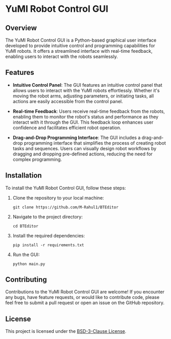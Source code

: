 # YuMI Robot Control GUI

## Overview

The YuMI Robot Control GUI is a Python-based graphical user interface developed to provide intuitive control and programming capabilities for YuMI robots. It offers a streamlined interface with real-time feedback, enabling users to interact with the robots seamlessly.

## Features

- **Intuitive Control Panel**: The GUI features an intuitive control panel that allows users to interact with the YuMI robots effortlessly. Whether it's moving the robot arms, adjusting parameters, or initiating tasks, all actions are easily accessible from the control panel.

- **Real-time Feedback**: Users receive real-time feedback from the robots, enabling them to monitor the robot's status and performance as they interact with it through the GUI. This feedback loop enhances user confidence and facilitates efficient robot operation.

- **Drag-and-Drop Programming Interface**: The GUI includes a drag-and-drop programming interface that simplifies the process of creating robot tasks and sequences. Users can visually design robot workflows by dragging and dropping pre-defined actions, reducing the need for complex programming.

## Installation

To install the YuMI Robot Control GUI, follow these steps:

1. Clone the repository to your local machine:

    ```
    git clone https://github.com/M-Rahul1/BTEditor
    ```

2. Navigate to the project directory:

    ```
    cd BTEditor
    ```

3. Install the required dependencies:

    ```
    pip install -r requirements.txt
    ```

4. Run the GUI:

    ```
    python main.py
    ```

## Contributing

Contributions to the YuMI Robot Control GUI are welcome! If you encounter any bugs, have feature requests, or would like to contribute code, please feel free to submit a pull request or open an issue on the GitHub repository.

## License

This project is licensed under the [BSD-3-Clause License](LICENSE).
